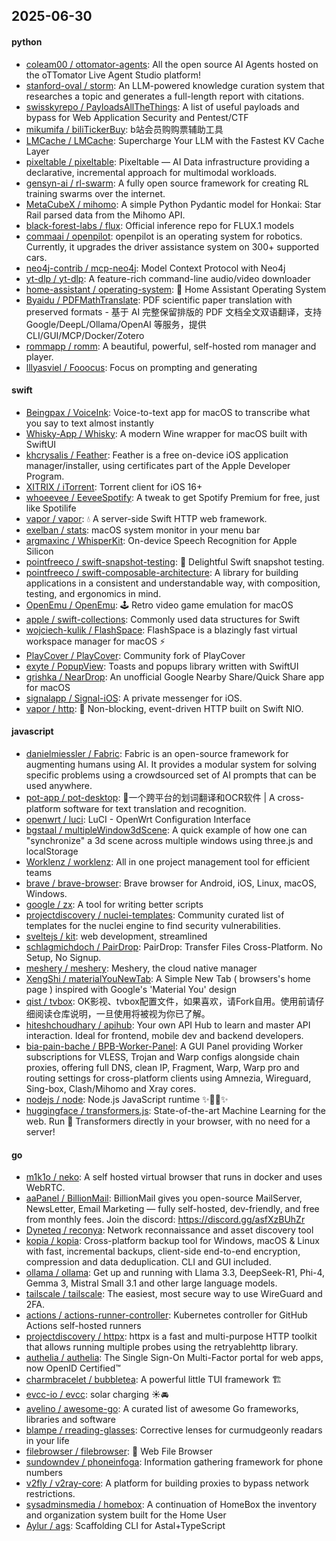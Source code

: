## 2025-06-30

#### python
* [coleam00 / ottomator-agents](https://github.com/coleam00/ottomator-agents): All the open source AI Agents hosted on the oTTomator Live Agent Studio platform!
* [stanford-oval / storm](https://github.com/stanford-oval/storm): An LLM-powered knowledge curation system that researches a topic and generates a full-length report with citations.
* [swisskyrepo / PayloadsAllTheThings](https://github.com/swisskyrepo/PayloadsAllTheThings): A list of useful payloads and bypass for Web Application Security and Pentest/CTF
* [mikumifa / biliTickerBuy](https://github.com/mikumifa/biliTickerBuy): b站会员购购票辅助工具
* [LMCache / LMCache](https://github.com/LMCache/LMCache): Supercharge Your LLM with the Fastest KV Cache Layer
* [pixeltable / pixeltable](https://github.com/pixeltable/pixeltable): Pixeltable — AI Data infrastructure providing a declarative, incremental approach for multimodal workloads.
* [gensyn-ai / rl-swarm](https://github.com/gensyn-ai/rl-swarm): A fully open source framework for creating RL training swarms over the internet.
* [MetaCubeX / mihomo](https://github.com/MetaCubeX/mihomo): A simple Python Pydantic model for Honkai: Star Rail parsed data from the Mihomo API.
* [black-forest-labs / flux](https://github.com/black-forest-labs/flux): Official inference repo for FLUX.1 models
* [commaai / openpilot](https://github.com/commaai/openpilot): openpilot is an operating system for robotics. Currently, it upgrades the driver assistance system on 300+ supported cars.
* [neo4j-contrib / mcp-neo4j](https://github.com/neo4j-contrib/mcp-neo4j): Model Context Protocol with Neo4j
* [yt-dlp / yt-dlp](https://github.com/yt-dlp/yt-dlp): A feature-rich command-line audio/video downloader
* [home-assistant / operating-system](https://github.com/home-assistant/operating-system): 🔰 Home Assistant Operating System
* [Byaidu / PDFMathTranslate](https://github.com/Byaidu/PDFMathTranslate): PDF scientific paper translation with preserved formats - 基于 AI 完整保留排版的 PDF 文档全文双语翻译，支持 Google/DeepL/Ollama/OpenAI 等服务，提供 CLI/GUI/MCP/Docker/Zotero
* [rommapp / romm](https://github.com/rommapp/romm): A beautiful, powerful, self-hosted rom manager and player.
* [lllyasviel / Fooocus](https://github.com/lllyasviel/Fooocus): Focus on prompting and generating

#### swift
* [Beingpax / VoiceInk](https://github.com/Beingpax/VoiceInk): Voice-to-text app for macOS to transcribe what you say to text almost instantly
* [Whisky-App / Whisky](https://github.com/Whisky-App/Whisky): A modern Wine wrapper for macOS built with SwiftUI
* [khcrysalis / Feather](https://github.com/khcrysalis/Feather): Feather is a free on-device iOS application manager/installer, using certificates part of the Apple Developer Program.
* [XITRIX / iTorrent](https://github.com/XITRIX/iTorrent): Torrent client for iOS 16+
* [whoeevee / EeveeSpotify](https://github.com/whoeevee/EeveeSpotify): A tweak to get Spotify Premium for free, just like Spotilife
* [vapor / vapor](https://github.com/vapor/vapor): 💧 A server-side Swift HTTP web framework.
* [exelban / stats](https://github.com/exelban/stats): macOS system monitor in your menu bar
* [argmaxinc / WhisperKit](https://github.com/argmaxinc/WhisperKit): On-device Speech Recognition for Apple Silicon
* [pointfreeco / swift-snapshot-testing](https://github.com/pointfreeco/swift-snapshot-testing): 📸 Delightful Swift snapshot testing.
* [pointfreeco / swift-composable-architecture](https://github.com/pointfreeco/swift-composable-architecture): A library for building applications in a consistent and understandable way, with composition, testing, and ergonomics in mind.
* [OpenEmu / OpenEmu](https://github.com/OpenEmu/OpenEmu): 🕹 Retro video game emulation for macOS
* [apple / swift-collections](https://github.com/apple/swift-collections): Commonly used data structures for Swift
* [wojciech-kulik / FlashSpace](https://github.com/wojciech-kulik/FlashSpace): FlashSpace is a blazingly fast virtual workspace manager for macOS ⚡
* [PlayCover / PlayCover](https://github.com/PlayCover/PlayCover): Community fork of PlayCover
* [exyte / PopupView](https://github.com/exyte/PopupView): Toasts and popups library written with SwiftUI
* [grishka / NearDrop](https://github.com/grishka/NearDrop): An unofficial Google Nearby Share/Quick Share app for macOS
* [signalapp / Signal-iOS](https://github.com/signalapp/Signal-iOS): A private messenger for iOS.
* [vapor / http](https://github.com/vapor/http): 🚀 Non-blocking, event-driven HTTP built on Swift NIO.

#### javascript
* [danielmiessler / Fabric](https://github.com/danielmiessler/Fabric): Fabric is an open-source framework for augmenting humans using AI. It provides a modular system for solving specific problems using a crowdsourced set of AI prompts that can be used anywhere.
* [pot-app / pot-desktop](https://github.com/pot-app/pot-desktop): 🌈一个跨平台的划词翻译和OCR软件 | A cross-platform software for text translation and recognition.
* [openwrt / luci](https://github.com/openwrt/luci): LuCI - OpenWrt Configuration Interface
* [bgstaal / multipleWindow3dScene](https://github.com/bgstaal/multipleWindow3dScene): A quick example of how one can "synchronize" a 3d scene across multiple windows using three.js and localStorage
* [Worklenz / worklenz](https://github.com/Worklenz/worklenz): All in one project management tool for efficient teams
* [brave / brave-browser](https://github.com/brave/brave-browser): Brave browser for Android, iOS, Linux, macOS, Windows.
* [google / zx](https://github.com/google/zx): A tool for writing better scripts
* [projectdiscovery / nuclei-templates](https://github.com/projectdiscovery/nuclei-templates): Community curated list of templates for the nuclei engine to find security vulnerabilities.
* [sveltejs / kit](https://github.com/sveltejs/kit): web development, streamlined
* [schlagmichdoch / PairDrop](https://github.com/schlagmichdoch/PairDrop): PairDrop: Transfer Files Cross-Platform. No Setup, No Signup.
* [meshery / meshery](https://github.com/meshery/meshery): Meshery, the cloud native manager
* [XengShi / materialYouNewTab](https://github.com/XengShi/materialYouNewTab): A Simple New Tab ( browsers's home page ) inspired with Google's 'Material You' design
* [qist / tvbox](https://github.com/qist/tvbox): OK影视、tvbox配置文件，如果喜欢，请Fork自用。使用前请仔细阅读仓库说明，一旦使用将被视为你已了解。
* [hiteshchoudhary / apihub](https://github.com/hiteshchoudhary/apihub): Your own API Hub to learn and master API interaction. Ideal for frontend, mobile dev and backend developers.
* [bia-pain-bache / BPB-Worker-Panel](https://github.com/bia-pain-bache/BPB-Worker-Panel): A GUI Panel providing Worker subscriptions for VLESS, Trojan and Warp configs alongside chain proxies, offering full DNS, clean IP, Fragment, Warp, Warp pro and routing settings for cross-platform clients using Amnezia, Wireguard, Sing-box, Clash/Mihomo and Xray cores.
* [nodejs / node](https://github.com/nodejs/node): Node.js JavaScript runtime ✨🐢🚀✨
* [huggingface / transformers.js](https://github.com/huggingface/transformers.js): State-of-the-art Machine Learning for the web. Run 🤗 Transformers directly in your browser, with no need for a server!

#### go
* [m1k1o / neko](https://github.com/m1k1o/neko): A self hosted virtual browser that runs in docker and uses WebRTC.
* [aaPanel / BillionMail](https://github.com/aaPanel/BillionMail): BillionMail gives you open-source MailServer, NewsLetter, Email Marketing — fully self-hosted, dev-friendly, and free from monthly fees. Join the discord: https://discord.gg/asfXzBUhZr
* [Dyneteq / reconya](https://github.com/Dyneteq/reconya): Network reconnaissance and asset discovery tool
* [kopia / kopia](https://github.com/kopia/kopia): Cross-platform backup tool for Windows, macOS & Linux with fast, incremental backups, client-side end-to-end encryption, compression and data deduplication. CLI and GUI included.
* [ollama / ollama](https://github.com/ollama/ollama): Get up and running with Llama 3.3, DeepSeek-R1, Phi-4, Gemma 3, Mistral Small 3.1 and other large language models.
* [tailscale / tailscale](https://github.com/tailscale/tailscale): The easiest, most secure way to use WireGuard and 2FA.
* [actions / actions-runner-controller](https://github.com/actions/actions-runner-controller): Kubernetes controller for GitHub Actions self-hosted runners
* [projectdiscovery / httpx](https://github.com/projectdiscovery/httpx): httpx is a fast and multi-purpose HTTP toolkit that allows running multiple probes using the retryablehttp library.
* [authelia / authelia](https://github.com/authelia/authelia): The Single Sign-On Multi-Factor portal for web apps, now OpenID Certified™
* [charmbracelet / bubbletea](https://github.com/charmbracelet/bubbletea): A powerful little TUI framework 🏗
* [evcc-io / evcc](https://github.com/evcc-io/evcc): solar charging ☀️🚘
* [avelino / awesome-go](https://github.com/avelino/awesome-go): A curated list of awesome Go frameworks, libraries and software
* [blampe / rreading-glasses](https://github.com/blampe/rreading-glasses): Corrective lenses for curmudgeonly readars in your life
* [filebrowser / filebrowser](https://github.com/filebrowser/filebrowser): 📂 Web File Browser
* [sundowndev / phoneinfoga](https://github.com/sundowndev/phoneinfoga): Information gathering framework for phone numbers
* [v2fly / v2ray-core](https://github.com/v2fly/v2ray-core): A platform for building proxies to bypass network restrictions.
* [sysadminsmedia / homebox](https://github.com/sysadminsmedia/homebox): A continuation of HomeBox the inventory and organization system built for the Home User
* [Aylur / ags](https://github.com/Aylur/ags): Scaffolding CLI for Astal+TypeScript

